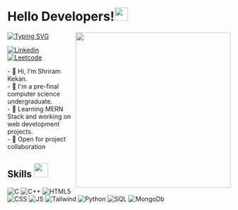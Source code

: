 <h1 align="left">Hello Developers!<img src = "https://raw.githubusercontent.com/MartinHeinz/MartinHeinz/master/wave.gif" width = 30px></h1>
<img src="https://i.kinja-img.com/gawker-media/image/upload/t_original/pwl9mwg0qu5vdagwstde.gif" width="350px" align="right"/>
<p>
  <a href="https://git.io/typing-svg"><img src="https://readme-typing-svg.herokuapp.com?font=Fira+Code&weight=700&size=24&pause=100&color=D693F7&background=FF25D300&width=435&lines=Welcome+to+my+Github+profile;I'm+a+Computer+Engineer;I'm+a+Web+Developer" alt="Typing SVG" /></a>
</p>

<p align="left">
  <a href="https://www.linkedin.com/in/shriram-kekan-14a71422b/" target="_blank">
    <img alt="Linkedin" src="https://img.shields.io/badge/LinkedIn-0077B5?style=for-the-badge&logo=linkedin&logoColor=white">
</a>
  <a href="https://leetcode.com/shriramkekan283/">
    <img alt="Leetcode" src="https://img.shields.io/badge/-LeetCode-FFA116?style=for-the-badge&logo=LeetCode&logoColor=black">
</a>

</p>
- 👋 Hi, I’m Shriram Kekan.<br>
- 💼 I'm a pre-final computer science undergraduate.<br>
- 🔭 Learning MERN Stack and working on web development projects.<br>
- 👯 Open for project collaboration<br>

<h2> Skills <img src = "https://media2.giphy.com/media/QssGEmpkyEOhBCb7e1/giphy.gif?cid=ecf05e47a0n3gi1bfqntqmob8g9aid1oyj2wr3ds3mg700bl&rid=giphy.gif" width = 32px> </h2>
<p>
<img alt="C" src="https://img.shields.io/badge/c-%2300599C.svg?style=for-the-badge&logo=c&logoColor=white">
<img alt="C++" src="https://img.shields.io/badge/c++-%2300599C.svg?style=for-the-badge&logo=c%2B%2B&logoColor=white">
<img alt="HTML5" src="https://img.shields.io/badge/html5-%23E34F26.svg?style=for-the-badge&logo=html5&logoColor=white">
<img alt="CSS" src="https://img.shields.io/badge/css3-%231572B6.svg?style=for-the-badge&logo=css3&logoColor=white">
<img alt="JS" src="https://img.shields.io/badge/javascript-%23323330.svg?style=for-the-badge&logo=javascript&logoColor=%23F7DF1E">
  <img alt="Tailwind" src="https://img.shields.io/badge/Tailwind_CSS-38B2AC?style=for-the-badge&logo=tailwind-css&logoColor=white">
  <img alt="Python" src="https://img.shields.io/badge/Python-3776AB?style=for-the-badge&logo=python&logoColor=white">
  <img alt="SQL" src="https://img.shields.io/badge/MySQL-00000F?style=for-the-badge&logo=mysql&logoColor=white">
  <img alt="MongoDb" src="https://img.shields.io/badge/MongoDB-4EA94B?style=for-the-badge&logo=mongodb&logoColor=white">
</p>
